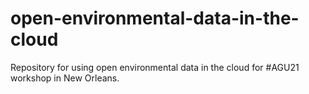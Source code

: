 # open-environmental-data-in-the-cloud
Repository for using open environmental data in the cloud for #AGU21 workshop in New Orleans.
